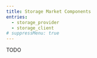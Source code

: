 ```yaml
---
title: Storage Market Components
entries:
  - storage_provider
  - storage_client
# suppressMenu: true
---
```


TODO
